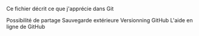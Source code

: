 Ce fichier décrit ce que j'apprécie dans Git

Possibilité de partage
Sauvegarde extérieure
Versionning
GitHub
L'aide en ligne de GitHub
